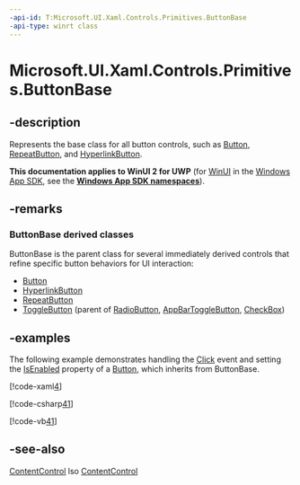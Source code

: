 ```yaml
---
-api-id: T:Microsoft.UI.Xaml.Controls.Primitives.ButtonBase
-api-type: winrt class
---
```


<!-- Class syntax.
public class ButtonBase : Windows.UI.Xaml.Controls.ContentControl, Windows.UI.Xaml.Controls.Primitives.IButtonBase
-->

# Microsoft.UI.Xaml.Controls.Primitives.ButtonBase

## -description
Represents the base class for all button controls, such as [Button](../microsoft.ui.xaml.controls/button.md), [RepeatButton](repeatbutton.md), and [HyperlinkButton](../microsoft.ui.xaml.controls/hyperlinkbutton.md).

**This documentation applies to WinUI 2 for UWP** (for [WinUI](/windows/apps/winui/winui3/) in the [Windows App SDK](/windows/apps/windows-app-sdk/), see the **[Windows App SDK namespaces](/windows/windows-app-sdk/api/winrt/)**).

## -remarks
### **ButtonBase** derived classes

ButtonBase is the parent class for several immediately derived controls that refine specific button behaviors for UI interaction:

+ [Button](../microsoft.ui.xaml.controls/button.md)
+ [HyperlinkButton](../microsoft.ui.xaml.controls/hyperlinkbutton.md)
+ [RepeatButton](repeatbutton.md)
+ [ToggleButton](togglebutton.md) (parent of [RadioButton](../microsoft.ui.xaml.controls/radiobutton.md), [AppBarToggleButton](../microsoft.ui.xaml.controls/appbartogglebutton.md), [CheckBox](../microsoft.ui.xaml.controls/checkbox.md))


## -examples
The following example demonstrates handling the [Click](buttonbase_click.md) event and setting the [IsEnabled](../microsoft.ui.xaml.controls/control_isenabled.md) property of a [Button](../microsoft.ui.xaml.controls/button.md), which inherits from ButtonBase.



[!code-xaml[4](../microsoft.ui.xaml/code/System.Windows.Controls.ButtonClickEx/csharp/Page.xaml#Snippet4)]


[!code-csharp[41](../microsoft.ui.xaml/code/System.Windows.Controls.ButtonClickEx/csharp/Page.xaml.cs#Snippet41)]

[!code-vb[41](../microsoft.ui.xaml/code/System.Windows.Controls.ButtonClickEx/vbnet/Page.xaml.vb#Snippet41)]

## -see-also
[ContentControl](../microsoft.ui.xaml.controls/contentcontrol.md)
lso
[ContentControl](../microsoft.ui.xaml.controls/contentcontrol.md)
